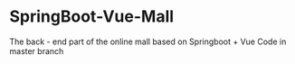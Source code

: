 # SpringBoot-Vue-Mall
The back - end part of the online mall based on Springboot + Vue
Code in master branch
